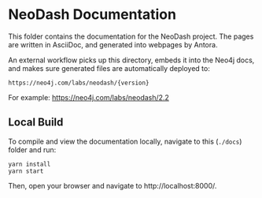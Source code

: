 # NeoDash Documentation

This folder contains the documentation for the NeoDash project. The pages are written in AsciiDoc, and generated into webpages by Antora.

An external workflow picks up this directory, embeds it into the Neo4j docs, and makes sure generated files are automatically deployed to:
```
https://neo4j.com/labs/neodash/{version}
```
For example: https://neo4j.com/labs/neodash/2.2

## Local Build
To compile and view the documentation locally, navigate to this (`./docs`) folder and run:
```
yarn install
yarn start
```

Then, open your browser and navigate to http://localhost:8000/.